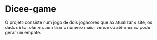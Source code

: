 # Dicee-game
O projeto consiste num jogo de dois jogadores que ao atualizar o site, os dados irão rolar e quem tirar o número maior vence ou até mesmo pode gerar um empate.
